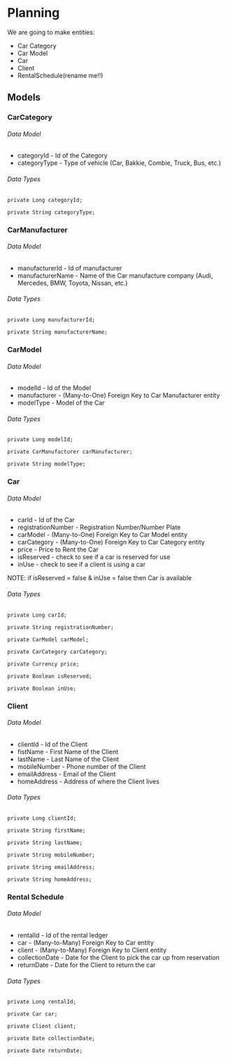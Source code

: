 # Planning
  We are going to make entities:
  
* Car Category
* Car Model
* Car
* Client
* RentalSchedule(rename me!!)

## Models
### CarCategory
###### Data Model
* categoryId - Id of the Category
* categoryType - Type of vehicle (Car, Bakkie, Combie, Truck, Bus, etc.)
###### Data Types
    private Long categoryId;

    private String categoryType;

### CarManufacturer
###### Data Model
* manufacturerId - Id of manufacturer
* manufacturerName - Name of the Car manufacture company (Audi, Mercedes, BMW, Toyota, Nissan, etc.)

###### Data Types
    private Long manufacturerId;

    private String manufacturerName;

### CarModel
###### Data Model
* modelId - Id of the Model
* manufacturer - (Many-to-One) Foreign Key to Car Manufacturer entity
* modelType - Model of the Car

###### Data Types
    private Long modelId;

    private CarManufacturer carManufacturer;

    private String modelType;

### Car
###### Data Model
* carId - Id of the Car
* registrationNumber - Registration Number/Number Plate
* carModel - (Many-to-One) Foreign Key to Car Model entity
* carCategory - (Many-to-One) Foreign Key to Car Category entity
* price - Price to Rent the Car
* isReserved - check to see if a car is reserved for use
* inUse - check to see if a client is using a car

NOTE: if isReserved = false & inUse = false then Car is available

###### Data Types
    private Long carId;

    private String registrationNumber;

    private CarModel carModel;

    private CarCategory carCategory;  

    private Currency price;

    private Boolean isReserved;

    private Boolean inUse;

### Client
###### Data Model
* clientId - Id of the Client
* fistName - First Name of the Client
* lastName - Last Name of the Client
* mobileNumber - Phone number of the Client
* emailAddress - Email of the Client
* homeAddress - Address of where the Client lives
###### Data Types
    private Long clientId;

    private String firstName;

    private String lastName;
    
    private String mobileNumber;
    
    private String emailAddress;

    private String homeAddress;

### Rental Schedule
###### Data Model
* rentalId - Id of the rental ledger
* car - (Many-to-Many) Foreign Key to Car entity
* client - (Many-to-Many) Foreign Key to Client entity
* collectionDate - Date for the Client to pick the car up from reservation
* returnDate - Date for the Client to return the car
###### Data Types
    private Long rentalId;

    private Car car;

    private Client client;

    private Date collectionDate;

    private Date returnDate;

